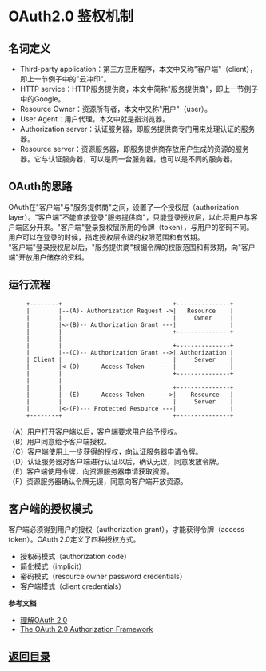 # OAuth2.0 鉴权机制
## 名词定义
* Third-party application：第三方应用程序，本文中又称"客户端"（client），即上一节例子中的"云冲印"。
* HTTP service：HTTP服务提供商，本文中简称"服务提供商"，即上一节例子中的Google。
* Resource Owner：资源所有者，本文中又称"用户"（user）。
* User Agent：用户代理，本文中就是指浏览器。
* Authorization server：认证服务器，即服务提供商专门用来处理认证的服务器。
* Resource server：资源服务器，即服务提供商存放用户生成的资源的服务器。它与认证服务器，可以是同一台服务器，也可以是不同的服务器。

## OAuth的思路
OAuth在"客户端"与"服务提供商"之间，设置了一个授权层（authorization layer）。"客户端"不能直接登录"服务提供商"，只能登录授权层，以此将用户与客户端区分开来。"客户端"登录授权层所用的令牌（token），与用户的密码不同。用户可以在登录的时候，指定授权层令牌的权限范围和有效期。  
"客户端"登录授权层以后，"服务提供商"根据令牌的权限范围和有效期，向"客户端"开放用户储存的资料。  

## 运行流程
```
     +--------+                               +---------------+
     |        |--(A)- Authorization Request ->|   Resource    |
     |        |                               |     Owner     |
     |        |<-(B)-- Authorization Grant ---|               |
     |        |                               +---------------+
     |        |
     |        |                               +---------------+
     |        |--(C)-- Authorization Grant -->| Authorization |
     | Client |                               |     Server    |
     |        |<-(D)----- Access Token -------|               |
     |        |                               +---------------+
     |        |
     |        |                               +---------------+
     |        |--(E)----- Access Token ------>|    Resource   |
     |        |                               |     Server    |
     |        |<-(F)--- Protected Resource ---|               |
     +--------+                               +---------------+

```  
（A）用户打开客户端以后，客户端要求用户给予授权。  
（B）用户同意给予客户端授权。  
（C）客户端使用上一步获得的授权，向认证服务器申请令牌。  
（D）认证服务器对客户端进行认证以后，确认无误，同意发放令牌。  
（E）客户端使用令牌，向资源服务器申请获取资源。  
（F）资源服务器确认令牌无误，同意向客户端开放资源。  

## 客户端的授权模式
客户端必须得到用户的授权（authorization grant），才能获得令牌（access token）。OAuth 2.0定义了四种授权方式。  
* 授权码模式（authorization code）
* 简化模式（implicit）
* 密码模式（resource owner password credentials）
* 客户端模式（client credentials）


__参考文档__  
* [理解OAuth 2.0](http://www.ruanyifeng.com/blog/2014/05/oauth_2_0.html)
* [The OAuth 2.0 Authorization Framework](http://www.rfcreader.com/#rfc6749)

## [返回目录](https://github.com/MulticsYin/MulticsDevOps/blob/master/README.md#微服务---micro-service)
